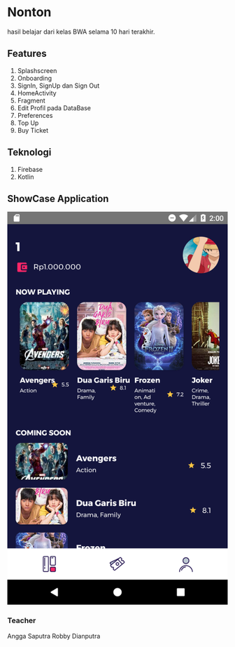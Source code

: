 # Nonton
hasil belajar dari kelas BWA selama 10 hari terakhir.

## Features
1. Splashscreen
2. Onboarding
3. SignIn, SignUp dan Sign Out
4. HomeActivity
5. Fragment
6. Edit Profil pada DataBase
7. Preferences
8. Top Up
9. Buy Ticket

## Teknologi
1. Firebase
2. Kotlin


## ShowCase Application
![This is dashboard screenshot](https://github.com/fakhrymubarak/NontonApp/blob/master/images/Screenshot_1579633218.png)

### Teacher
Angga Saputra
Robby Dianputra
